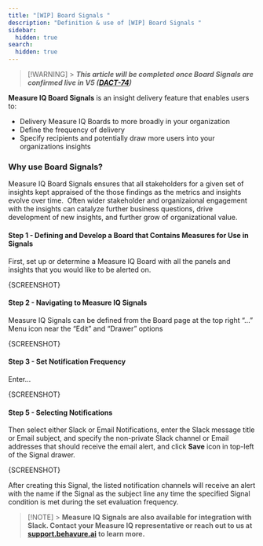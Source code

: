 ```yaml
---
title: "[WIP] Board Signals "
description: "Definition & use of [WIP] Board Signals "
sidebar:
  hidden: true
search:
  hidden: true
---
```


> [!WARNING] > **_This article will be completed once Board Signals are confirmed live in V5 (_**[**_DACT-74_**](https://behavure.ai/docs/browse/DACT-74)**_)_**

**Measure IQ Board Signals** is an insight delivery feature that enables users to:

- Delivery Measure IQ Boards to more broadly in your organization
- Define the frequency of delivery
- Specify recipients and potentially draw more users into your organizations insights

### Why use Board Signals?

Measure IQ Board Signals ensures that all stakeholders for a given set of insights kept appraised of the those findings as the metrics and insights evolve over time.  Often wider stakeholder and organizaional engagement with the insights can catalyze further business questions, drive development of new insights, and further grow of organizational value.

#### Step 1 - Defining and Develop a Board that Contains Measures for Use in Signals

First, set up or determine a Measure IQ Board with all the panels and insights that you would like to be alerted on.

{SCREENSHOT}

#### Step 2 - Navigating to Measure IQ Signals 

Measure IQ Signals can be defined from the Board page at the top right “…” Menu icon near the “Edit” and “Drawer” options

{SCREENSHOT}

#### Step 3 - Set Notification Frequency

Enter…

{SCREENSHOT}

#### Step 5 - Selecting Notifications

Then select either Slack or Email Notifications, enter the Slack message title or Email subject, and specify the non-private Slack channel or Email addresses that should receive the email alert, and click **Save** icon in top-left of the Signal drawer.

{SCREENSHOT}

After creating this Signal, the listed notification channels will receive an alert with the name if the Signal as the subject line any time the specified Signal condition is met during the set evaluation frequency.

> [!NOTE] > **Measure IQ Signals are also available for integration with Slack. Contact your Measure IQ representative or reach out to us at** [**support.behavure.ai**](http://support.behavure.ai) **to learn more.**
